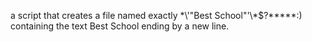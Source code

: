 a script that creates a file named exactly \*\\'"Best School"\'\\*$\?\*\*\*\*\*:) containing the text Best School ending by a new line.